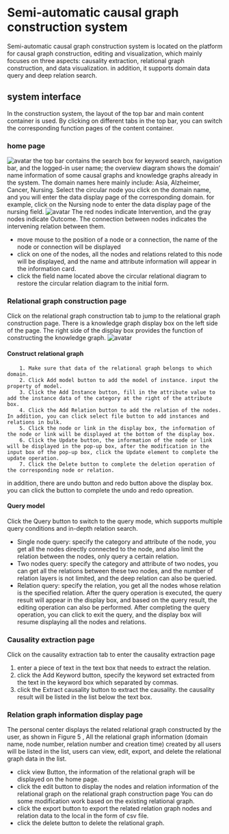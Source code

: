 # Semi-automatic causal graph construction system
Semi-automatic causal graph construction system is located on the platform for causal graph construction, editing and visualization, which mainly focuses on three aspects: causality extraction, relational graph construction, and data visualization. in addition, it supports domain data query and deep relation search.

## system interface
In the construction system, the layout of the top bar and main content container is used. By clicking on different tabs in the top bar, you can switch the corresponding function pages of the content container.

### home page 
![avatar](C:\Users\会议室\Desktop\小论文\图片\系统模块图)
the top bar contains the search box for keyword search, navigation bar, and the logged-in user name; the overview diagram shows the domain’ name information of some causal graphs and knowledge graphs already in the system. The domain names here mainly include: Asia, Alzheimer, Cancer, Nursing. Select the circular node you click on the domain name, and you will enter the data display page of the corresponding domain.
for example, click on the Nursing node to enter the data display page of the nursing field.
![avatar](C:\Users\会议室\Desktop\小论文\图片\系统模块图)
The red nodes indicate Intervention, and the gray nodes indicate Outcome. The connection between nodes indicates the intervening relation between them.
* move mouse to the position of a node or a connection, the name of the node or connection will be displayed
* click on one of the nodes, all the nodes and relations related to this node will be displayed, and the name and attribute information will appear in the information card.
* click the field name located above the circular relational diagram to restore the circular relation diagram to the initial form.

### Relational graph construction page
Click on the relational graph construction tab to jump to the relational graph construction page. There is a knowledge graph display box on the left side of the page. The right side of the display box provides the function of constructing the knowledge graph.
![avatar](C:\Users\会议室\Desktop\小论文\图片\系统模块图)

#### Construct relational graph 
		1. Make sure that data of the relational graph belongs to which domain.
		2. Click Add model button to add the model of instance. input the property of model.
		3. Click the Add Instance button, fill in the attribute value to add the instance data of the category at the right of the attribute box.
		4. Click the Add Relation button to add the relation of the nodes. In addition, you can click select file button to add instances and relations in bulk.
		5. Click the node or link in the display box, the information of the node or link will be displayed at the bottom of the display box.
		6. Click the Update button, the information of the node or link will be displayed in the pop-up box, after the modification in the input box of the pop-up box, click the Update element to complete the update operation.
		7. Click the Delete button to complete the deletion operation of the corresponding node or relation.
in addition, there are undo button and redo button above the display box. you can click the button to complete the undo and redo opreation.
#### Query model
Click the Query button to switch to the query mode, which supports multiple query conditions and in-depth relation search.
* Single node query: specify the category and attribute of the node, you get all the nodes directly connected to the node, and also limit the relation between the nodes, only query a certain relation.
* Two nodes query: specify the category and attribute of two nodes, you can get all the relations between these two nodes, and the number of relation layers is not limited, and the deep relation can also be queried. 
* Relation query: specify the relation, you get all the nodes whose relation is the specified relation. After the query operation is executed, the query result will appear in the display box, and based on the query result, the editing operation can also be performed. After completing the query operation, you can click to exit the query, and the display box will resume displaying all the nodes and relations.

### Causality extraction page
Click on the causality extraction tab to enter the causality extraction page
1. enter a piece of text in the text box that needs to extract the relation.
2. click the Add Keyword button, specify the keyword set extracted from the text in the keyword box which separated by commas.
3. click the Extract causality button to extract the causality. the causality result will be listed in the list below the text box.

### Relation graph information display page
The personal center displays the related relational graph constructed by the user, as shown in Figure 5 , All the relational graph information (domain name, node number, relation number and creation time) created by all users will be listed in the list, users can view, edit, export, and delete the relational graph data in the list.
* click view Button, the information of the relational graph will be displayed on the home page.
* click the edit button to display the nodes and relation information of the relational graph on the relational graph construction page You can do some modification work based on the existing relational graph.
* click the export button to export the related relation graph nodes and relation data to the local in the form of csv file.
* click the delete button to delete the relational graph.







